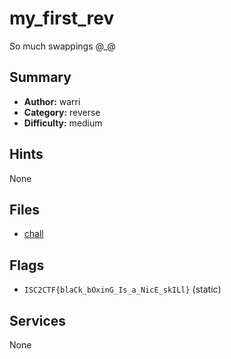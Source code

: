 # my_first_rev
So much swappings @_@

## Summary
- **Author:** warri
- **Category:** reverse
- **Difficulty:** medium


## Hints
None

## Files
- [chall](dist\chall)

## Flags
- `ISC2CTF{blaCk_bOxinG_Is_a_NicE_skILl}` (static)

## Services
None
